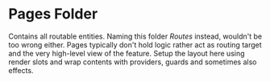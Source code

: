 # Pages Folder

Contains all routable entities. Naming this folder _Routes_ instead, wouldn't be too wrong either.
Pages typically don't hold logic rather act as routing target and the very high-level view of the feature.
Setup the layout here using render slots and wrap contents with providers, guards and sometimes also effects.
